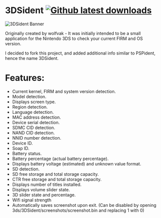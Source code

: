 # 3DSident [![Github latest downloads](https://img.shields.io/github/downloads/joel16/3DSident/total.svg)](https://github.com/joel16/3DSident/releases/latest)

![3DSident Banner](http://i.imgur.com/HPWNgmz.png)

Originally created by wolfvak - It was initially intended to be a small application for the Nintendo 3DS to check your current FIRM and OS version.

I decided to fork this project, and added additional info similar to PSPident, hence the name 3DSident.

# Features:
- Current kernel, FIRM and system version detection.
- Model detection.
- Displays screen type.
- Region detection.
- Language detection.
- MAC address detection.
- Device serial detection.
- SDMC CID detection.
- NAND CID detection.
- NNID number detection.
- Device ID.
- Soap ID.
- Battery status.
- Battery percentage (actual battery percentage).
- Displays battery voltage (estimated) and unknown value format.
- SD detection.
- SD free storage and total storage capacity.
- CTR free storage and total storage capacity.
- Displays number of titles installed.
- Displays volume slider state.
- 3D slider state and percentage.
- Wifi signal strength
- Automatically saves screenshot upon exit. (Can be disabled by opening 3ds/3DSident/screenshots/screenshot.bin and replacing 1 with 0)
